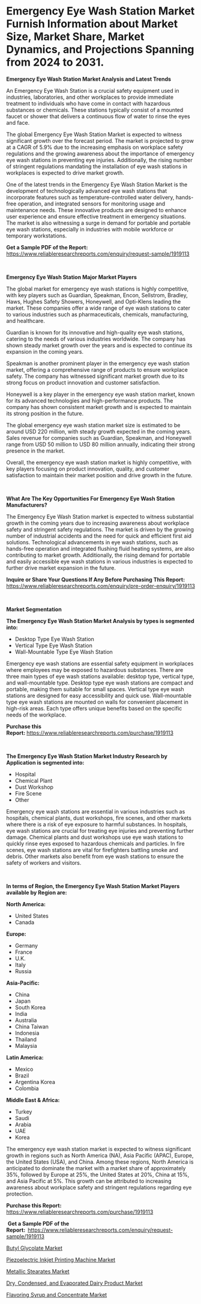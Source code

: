 <p><h1>Emergency Eye Wash Station Market Furnish Information about Market Size, Market Share, Market Dynamics, and Projections Spanning from 2024 to 2031.</h1></p><p><strong>Emergency Eye Wash Station Market Analysis and Latest Trends</strong></p>
<p><p>An Emergency Eye Wash Station is a crucial safety equipment used in industries, laboratories, and other workplaces to provide immediate treatment to individuals who have come in contact with hazardous substances or chemicals. These stations typically consist of a mounted faucet or shower that delivers a continuous flow of water to rinse the eyes and face.</p><p>The global Emergency Eye Wash Station Market is expected to witness significant growth over the forecast period. The market is projected to grow at a CAGR of 5.9% due to the increasing emphasis on workplace safety regulations and the growing awareness about the importance of emergency eye wash stations in preventing eye injuries. Additionally, the rising number of stringent regulations mandating the installation of eye wash stations in workplaces is expected to drive market growth.</p><p>One of the latest trends in the Emergency Eye Wash Station Market is the development of technologically advanced eye wash stations that incorporate features such as temperature-controlled water delivery, hands-free operation, and integrated sensors for monitoring usage and maintenance needs. These innovative products are designed to enhance user experience and ensure effective treatment in emergency situations. The market is also witnessing a surge in demand for portable and portable eye wash stations, especially in industries with mobile workforce or temporary workstations.</p></p>
<p><strong>Get a Sample PDF of the Report:&nbsp;</strong> <a href="https://www.reliableresearchreports.com/enquiry/request-sample/1919113">https://www.reliableresearchreports.com/enquiry/request-sample/1919113</a></p>
<p>&nbsp;</p>
<p><strong>Emergency Eye Wash Station Major Market Players</strong></p>
<p><p>The global market for emergency eye wash stations is highly competitive, with key players such as Guardian, Speakman, Encon, Sellstrom, Bradley, Haws, Hughes Safety Showers, Honeywell, and Opti-Klens leading the market. These companies offer a wide range of eye wash stations to cater to various industries such as pharmaceuticals, chemicals, manufacturing, and healthcare.</p><p>Guardian is known for its innovative and high-quality eye wash stations, catering to the needs of various industries worldwide. The company has shown steady market growth over the years and is expected to continue its expansion in the coming years.</p><p>Speakman is another prominent player in the emergency eye wash station market, offering a comprehensive range of products to ensure workplace safety. The company has witnessed significant market growth due to its strong focus on product innovation and customer satisfaction.</p><p>Honeywell is a key player in the emergency eye wash station market, known for its advanced technologies and high-performance products. The company has shown consistent market growth and is expected to maintain its strong position in the future.</p><p>The global emergency eye wash station market size is estimated to be around USD 220 million, with steady growth expected in the coming years. Sales revenue for companies such as Guardian, Speakman, and Honeywell range from USD 50 million to USD 80 million annually, indicating their strong presence in the market.</p><p>Overall, the emergency eye wash station market is highly competitive, with key players focusing on product innovation, quality, and customer satisfaction to maintain their market position and drive growth in the future.</p></p>
<p>&nbsp;</p>
<p><strong>What Are The Key Opportunities For Emergency Eye Wash Station Manufacturers?</strong></p>
<p><p>The Emergency Eye Wash Station market is expected to witness substantial growth in the coming years due to increasing awareness about workplace safety and stringent safety regulations. The market is driven by the growing number of industrial accidents and the need for quick and efficient first aid solutions. Technological advancements in eye wash stations, such as hands-free operation and integrated flushing fluid heating systems, are also contributing to market growth. Additionally, the rising demand for portable and easily accessible eye wash stations in various industries is expected to further drive market expansion in the future.</p></p>
<p><strong>Inquire or Share Your Questions If Any Before Purchasing This Report:</strong> <a href="https://www.reliableresearchreports.com/enquiry/pre-order-enquiry/1919113">https://www.reliableresearchreports.com/enquiry/pre-order-enquiry/1919113</a></p>
<p>&nbsp;</p>
<p><strong>Market Segmentation</strong></p>
<p><strong>The Emergency Eye Wash Station Market Analysis by types is segmented into:</strong></p>
<p><ul><li>Desktop Type Eye Wash Station</li><li>Vertical Type Eye Wash Station</li><li>Wall-Mountable Type Eye Wash Station</li></ul></p>
<p><p>Emergency eye wash stations are essential safety equipment in workplaces where employees may be exposed to hazardous substances. There are three main types of eye wash stations available: desktop type, vertical type, and wall-mountable type. Desktop type eye wash stations are compact and portable, making them suitable for small spaces. Vertical type eye wash stations are designed for easy accessibility and quick use. Wall-mountable type eye wash stations are mounted on walls for convenient placement in high-risk areas. Each type offers unique benefits based on the specific needs of the workplace.</p></p>
<p><strong>Purchase this Report:&nbsp;</strong><a href="https://www.reliableresearchreports.com/purchase/1919113">https://www.reliableresearchreports.com/purchase/1919113</a></p>
<p>&nbsp;</p>
<p><strong>The Emergency Eye Wash Station Market Industry Research by Application is segmented into:</strong></p>
<p><ul><li>Hospital</li><li>Chemical Plant</li><li>Dust Workshop</li><li>Fire Scene</li><li>Other</li></ul></p>
<p><p>Emergency eye wash stations are essential in various industries such as hospitals, chemical plants, dust workshops, fire scenes, and other markets where there is a risk of eye exposure to harmful substances. In hospitals, eye wash stations are crucial for treating eye injuries and preventing further damage. Chemical plants and dust workshops use eye wash stations to quickly rinse eyes exposed to hazardous chemicals and particles. In fire scenes, eye wash stations are vital for firefighters battling smoke and debris. Other markets also benefit from eye wash stations to ensure the safety of workers and visitors.</p></p>
<p>&nbsp;</p>
<p><strong>In terms of Region, the Emergency Eye Wash Station Market Players available by Region are:</strong></p>
<p>
    <p> <strong> North America: </strong>
        <ul>
            <li>United States</li>
            <li>Canada</li>
        </ul>
        </p> 
    <p> <strong> Europe: </strong>
        <ul>
            <li>Germany</li>
            <li>France</li>
            <li>U.K.</li>
            <li>Italy</li>
            <li>Russia</li>
        </ul>
        </p> 
    <p> <strong> Asia-Pacific: </strong>
        <ul>
            <li>China</li>
            <li>Japan</li>
            <li>South Korea</li>
            <li>India</li>
            <li>Australia</li>
            <li>China Taiwan</li>
            <li>Indonesia</li>
            <li>Thailand</li>
            <li>Malaysia</li>
        </ul>
        </p> 
    <p> <strong> Latin America: </strong>
        <ul>
            <li>Mexico</li>
            <li>Brazil</li>
            <li>Argentina Korea</li>
            <li>Colombia</li>
        </ul>
        </p> 
    <p> <strong> Middle East & Africa: </strong>
        <ul>
            <li>Turkey</li>
            <li>Saudi</li>
            <li>Arabia</li>
            <li>UAE</li>
            <li>Korea</li>
        </ul>
    </p>
    </p>
<p><p>The emergency eye wash station market is expected to witness significant growth in regions such as North America (NA), Asia Pacific (APAC), Europe, the United States (USA), and China. Among these regions, North America is anticipated to dominate the market with a market share of approximately 35%, followed by Europe at 25%, the United States at 20%, China at 15%, and Asia Pacific at 5%. This growth can be attributed to increasing awareness about workplace safety and stringent regulations regarding eye protection.</p></p>
<p><strong>Purchase this Report: </strong><a href="https://www.reliableresearchreports.com/purchase/1919113">https://www.reliableresearchreports.com/purchase/1919113</a></p>
<p>&nbsp;<strong>Get a Sample PDF of the Report:&nbsp;&nbsp;</strong><a href="https://www.reliableresearchreports.com/enquiry/request-sample/1919113">https://www.reliableresearchreports.com/enquiry/request-sample/1919113</a></p>
<p><strong></strong></p>
<p><p><a href="https://view.publitas.com/reportprime-1/butyl-glycolate-market-research-report-the-key-to-successful-business-strategy-forecasted-for-period-from-2024-2031/">Butyl Glycolate Market</a></p><p><a href="https://fearless-okapi-6c8.notion.site/Piezoelectric-Inkjet-Printing-Machine-Market-Centers-on-Aspects-such-as-Market-Growth-Market-Share--d3c0836c1e4d493db35fb99ac990cf65">Piezoelectric Inkjet Printing Machine Market</a></p><p><a href="https://view.publitas.com/reportprime-1/insights-into-metallic-stearates-market-size-analysing-market-share-trends-and-growth-from-2024-to-2031/">Metallic Stearates Market</a></p><p><a href="https://zircon-bluebell-299.notion.site/Dry-Condensed-and-Evaporated-Dairy-Product-Market-Offers-Provide-Insightful-Data-for-the-Time-Peri-126f860ea7164c2fb5d429c23d8bf14e">Dry, Condensed, and Evaporated Dairy Product Market</a></p><p><a href="https://scarlet-rocket-c63.notion.site/Flavoring-Syrup-and-Concentrate-Market-Research-Report-Reveals-The-Latest-Trends-And-Opportunities-o-ae8086bd3cc944cbaa45f991823da4e1">Flavoring Syrup and Concentrate Market</a></p></p>